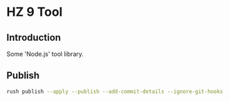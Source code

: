 # HZ 9 Tool

## Introduction

Some 'Node.js' tool library.

## Publish

``` sh
rush publish --apply --publish --add-commit-details --ignore-git-hooks --target-branch master
```
